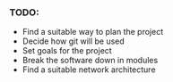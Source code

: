 ### TODO:
- Find a suitable way to plan the project
- Decide how git will be used
- Set goals for the project
- Break the software down in modules
- Find a suitable network architecture
